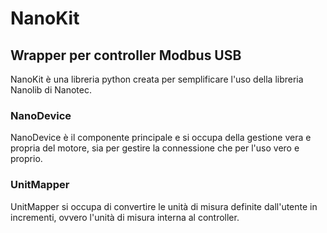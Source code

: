 # NanoKit

## Wrapper per controller Modbus USB

NanoKit è una libreria python creata per semplificare l'uso della libreria Nanolib di Nanotec.

### NanoDevice

NanoDevice è il componente principale e si occupa della gestione vera e propria del motore, sia per gestire la connessione che per l'uso vero e proprio.

### UnitMapper

UnitMapper si occupa di convertire le unità di misura definite dall'utente in incrementi, ovvero l'unità di misura interna al controller.
